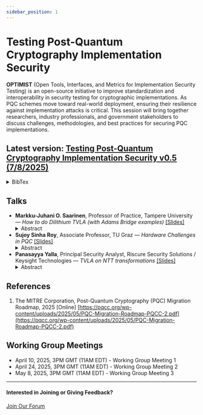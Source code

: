 ```yaml
---
sidebar_position: 1
---
```


# Testing Post-Quantum Cryptography Implementation Security

**OPTIMIST** (Open Tools, Interfaces, and Metrics for Implementation Security Testing) is an open-source initiative to improve standardization and interoperability in security testing for cryptographic implementations. As PQC schemes move toward real-world deployment, ensuring their resilience against implementation attacks is critical. This session will bring together researchers, industry professionals, and government stakeholders to discuss challenges, methodologies, and best practices for securing PQC implementations.  

## **Latest version: [Testing Post-Quantum Cryptography Implementation Security v0.5 (7/8/2025)](/pdf/pqc05.pdf)**
<details>
  <summary>BibTex</summary>

  ```bibtex
  @misc{pqc-optimist2025,
    author = {Aydin Aysu and Daniel Dinu and Kris Gaj and Fatemeh Ganji and Mona Hashemi and Renita J and Dev Mehta and Markku-Juhani O. Saarinen and Patrick Schaumont and Caner Tol},
    title = {Open Tools, Interfaces and Metrics for Implementation Security Testing: Testing Post-Quantum Cryptography Implementation Security},
    year = {2025},
    month = {July},
    day = {8},
    version = {0.5},
    note = {Working Document},
    url = {https://optimist-ose.org/assets/files/pqc05-06308116ce3dcd2d2edd34255985f303.pdf},
    institution = {Optimist OSE},
    howpublished = {Online},
  }
  ```
</details>

## Talks

<ul>
  <li>
    <strong>Markku-Juhani O. Saarinen</strong>, Professor of Practice, Tampere University — <em>How to do Dilithium TVLA (with Adams Bridge examples)</em> <a href="/pdf/how-to-do-dilithium-tvla.pdf" target="_blank" rel="noopener noreferrer">[Slides]</a>
    <details style={{ border: 'none', padding: 0, margin: '0.25em 0', background: 'transparent' }}>
      <summary style={{ fontWeight: 'bold', cursor: 'pointer', listStyle: 'none', marginLeft: '1em' }}>
        Abstract
      </summary>
      <div style={{ marginLeft: '2em', marginTop: '0.25em' }}>
        TVLA leakage assessments are often used in academia and industry to demonstrate the effectiveness of PQC side-channel countermeasures. TVLA is discussed in the ISO/IEC 17825:2024 standard and may eventually be part of FIPS 140 testing procedures. However, applying TVLA to PQC algorithms such as ML-KEM and ML-DSA is not as straightforward as one might think; for example, test designer must understand which of the numerous key and internal variables are sensitive -- and which are not. We use the Adams Bridge accelerator as an example case. Adams Bridge is the ML-DSA (Dilithium) accelerator component of the Caliptra 2.0 Root of Trust unit. Caliptra is an open-source Root-of-Trust project jointly developed by AMD, Google, Microsoft, NVIDIA, and other partners. This is a "preview" of parts of my hardware.io 2025 talk (at the end of May), <a href="https://hardwear.io/usa-2025/speakers/markku-juhani.php" target="_blank" rel="noopener noreferrer">"Why 'Adams Bridge' Leaks: Attacking a PQC Root-of-Trust."</a>
      </div>
    </details>
  </li>

  <li>
    <strong>Sujoy Sinha Roy</strong>, Associate Professor, TU Graz — <em>Hardware Challenges in PQC</em> <a href="/pdf/hardware-challenges-in-pqc.pdf" target="_blank" rel="noopener noreferrer">[Slides]</a>
    <details style={{ border: 'none', padding: 0, margin: '0.25em 0', background: 'transparent' }}>
      <summary style={{ fontWeight: 'bold', cursor: 'pointer', listStyle: 'none', marginLeft: '1em' }}>
        Abstract
      </summary>
      <div style={{ marginLeft: '2em', marginTop: '0.25em' }}>
          I will give an overview of the challenges hardware designers typically face while implementing PQC algorithms. I will briefly touch on reproducibility/portability issues for PQC hardware designs.
      </div>
    </details>
  </li>

  <li>
    <strong>Panasayya Yalla</strong>, Principal Security Analyst, Riscure Security Solutions / Keysight Technologies — <em>TVLA on NTT transformations</em> <a href="/pdf/tvla-on-ntt.pdf" target="_blank" rel="noopener noreferrer">[Slides]</a>
    <details style={{ border: 'none', padding: 0, margin: '0.25em 0', background: 'transparent' }}>
      <summary style={{ fontWeight: 'bold', cursor: 'pointer', listStyle: 'none', marginLeft: '1em' }}>
        Abstract
      </summary>
      <div style={{ marginLeft: '2em', marginTop: '0.25em' }}>
        I will provide a high-level overview of our efforts in generating test vectors to assess side-channel leakage in NTT transformations, with a particular focus on butterfly NTT transformations within the ML-DSA PQC algorithm.
      </div>
    </details>
  </li>
</ul>

## References

1. The MITRE Corporation, Post-Quantum Cryptography (PQC) Migration Roadmap, 2025 
[Online] [https://pqcc.org/wp-content/uploads/2025/05/PQC-Migration-Roadmap-PQCC-2.pdf](https://pqcc.org/wp-content/uploads/2025/05/PQC-Migration-Roadmap-PQCC-2.pdf)

## Working Group Meetings

* April 10, 2025, 3PM GMT (11AM EDT) - Working Group Meeting 1
* April 24, 2025, 3PM GMT (11AM EDT) - Working Group Meeting 2
* May 8, 2025, 3PM GMT (11AM EDT) - Working Group Meeting 3

---

#### Interested in Joining or Giving Feedback?

<div style={{ display: "flex", gap: "10px", marginTop: "10px", alignItems: "center", justifyContent: "left" }}>
  <a href="https://discourse.optimist-ose.org/"
     style={{
       display: "grid",
       placeItems: "center",
       padding: "8px 24px 16px", // Adjusted padding: top 8px, right/left 24px, bottom 16px
       background: "#0070f3",
       color: "white",
       textDecoration: "none",
       borderRadius: "8px",
       fontSize: "16px",
       fontWeight: "600",
       minWidth: "150px",
       height: "48px",
     }}>
    Join Our Forum
  </a>
</div>
